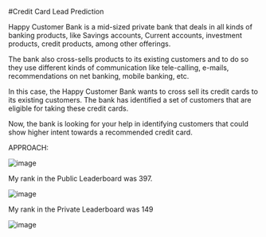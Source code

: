 #Credit Card Lead Prediction

Happy Customer Bank is a mid-sized private bank that deals in all kinds of banking products, like Savings accounts, Current accounts, investment products, credit products, among other offerings.

The bank also cross-sells products to its existing customers and to do so they use different kinds of communication like tele-calling, e-mails, recommendations on net banking, mobile banking, etc. 

In this case, the Happy Customer Bank wants to cross sell its credit cards to its existing customers. The bank has identified a set of customers that are eligible for taking these credit cards.

Now, the bank is looking for your help in identifying customers that could show higher intent towards a recommended credit card.

APPROACH:



![image](https://user-images.githubusercontent.com/43970293/120112449-858e9780-c193-11eb-817e-f56bd76d291c.png)

My rank in the Public Leaderboard was 397.

![image](https://user-images.githubusercontent.com/43970293/120128515-ca402000-c1df-11eb-815b-ae06437247d6.png)

My rank in the Private Leaderboard was 149 

![image](https://user-images.githubusercontent.com/43970293/120128695-420e4a80-c1e0-11eb-9add-75756239661b.png)

